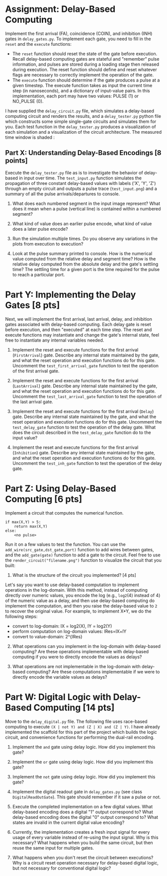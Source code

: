 # Assignment: Delay-Based Computing

Implement the first arrival (FA), coincidence (COIN), and inhibition (INH) gates in `delay_gates.py`. To implement each gate, you need to fill in the `reset` and the `execute` functions:

 - The `reset` function should reset the state of the gate before execution. Recall delay-based computing gates are stateful and "remember" pulse information, and pulses are stored during a loading stage then released during execution. The reset function should define and reset whatever flags are necessary to correctly implement the operation of the gate.
 - The `execute` function should determine if the gate produces a pulse at a given timestep. The execute function takes as input the current time step (in nanoseconds), and a dictionary of input-value pairs. In this implementation, each port may have two values: PULSE (1) or NO_PULSE (0).

I have supplied the `delay_circuit.py` file, which simulates a delay-based computing circuit and renders the results, and a `delay_tester.py` python file which constructs some simple single-gate circuits and simulates them for you. Each test function in the `delay_tester.py` produces a visualization of each simulation and a visualization of the circuit architecture. The measured time window is shaded :

## Part X: Understanding Delay-Based Encodings [8 points]

Execute the `delay_tester.py` file as is to investigate the behavior of delay-based in input over time. The `test_input.py` function simulates the propagation of three constant delay-based values with labels ('X', 'Y', 'Z') through an empty circuit and outputs a pulse trace (`test_input.png`) and a summary of all the pulse arrivals/departures to console.

1. What does each numbered segment in the input image represent? What does it mean when a pulse (vertical line) is contained within a numbered segment?

2. What kind of value does an earlier pulse encode, what kind of value does a later pulse encode?

3. Run the simulation multiple times. Do you observe any variations in the plots from execution to execution?

4. Look at the pulse summary printed to console. How is the numerical value computed from the relative delay and segment time? How is the relative delay computed from the absolute delay and the gate's settling time? The settling time for a given port is the time required for the pulse to reach a particular port. 

# Part Y: Implementing the Delay Gates [8 pts]

Next, we will implement the first arrival, last arrival, delay, and inhibition gates associated with delay-based computing. Each delay gate is reset before execution, and then "executed" at each time step. The reset and execute functions may instantiate and change the gate's internal state, feel free to instantiate any internal variables needed.

1. Implement the reset and execute functions for the first arrival (`FirstArrival`) gate. Describe any internal state maintained by the gate, and what the reset operation and execution functions do for this gate. Uncomment the `test_first_arrival_gate` function to test the operation of the first arrival gate. 


2. Implement the reset and execute functions for the first arrival (`LastArrival`) gate. Describe any internal state maintained by the gate, and what the reset operation and execution functions do for this gate. Uncomment the `test_last_arrival_gate` function to test the operation of the last arrival gate. 


3. Implement the reset and execute functions for the first arrival (`Delay`) gate. Describe any internal state maintained by the gate, and what the reset operation and execution functions do for this gate. Uncomment the `test_delay_gate` function to test the operation of the delay gate. What does the circuit described in the `test_delay_gate` function do to the input value? 


4. Implement the reset and execute functions for the first arrival (`Inhibition`) gate. Describe any internal state maintained by the gate, and what the reset operation and execution functions do for this gate. Uncomment the `test_inh_gate` function to test the operation of the delay gate. 

# Part Z: Using Delay-Based Computing [6 pts]

Implement a circuit that computes the numerical function.  

    if max(X,Y) > 5:
        return max(X,Y) 
    else: 
        <no pulse>

Run it on a few values to test the function. You can use the `add_wire(src_gate,dst_gate,port)` function to add wires between gates, and the `add_gate(gate)` function to add a gate to the circuit. Feel free to use the `render_circuit("filename.png")` function to visualize the circuit that you built:

1. What is the structure of the circuit you implemented? [4 pts]

Let's say you want to use delay-based computation to implement operations in the log-domain. With this method, instead of computing directly over numeric values, you encode the log (e.g., `log2`(4) instead of 4) of the numeric value as a delay, and then use delay-based computing do implement the computation, and then you raise the delay-based value to `2` to recover the original value. For example, to implement X*Y, we do the following steps:

- convert to log-domain: lX = log2(X), lY = log2(Y)
- perform computation on log-domain values: lRes=lX+lY
- convert to value-domain: 2^{lRes}

2. What operations can you implement in the log-domain with delay-based computing? Are these operations implementable with delay-based computing if you were to directly encode the values as delays?

3. What operations are not implementable in the log-domain with delay-based computing? Are these computations implementable if we were to directly encode the variable values as delays?


# Part W: Digital Logic with Delay-Based Computing [14 pts]

Move to the `delay_digital.py` file. The following file uses race-based computing to execute `(X | not Y) and (Z | X) and (Z | Y)`. I have already implemented the scaffold for this part of the project which builds the logic circuit, and convenience functions for performing the dual-rail encoding.

1. Implement the `and` gate using delay logic. How did you implement this gate?

2. Implement the `or` gate using delay logic. How did you implement this gate?

3. Implement the `not` gate using delay logic. How did you implement this gate?

4. Implement the digital readout gate in `delay_gates.py` (see class `DigitalReadOutGate`). This gate should remember if it saw a pulse or not.

5. Execute the completed implementation on a few digital values. What delay-based encoding does a digital "1" output correspond to? What delay-based encoding does the digital "0" output correspond to? What states are invalid in the current digital value encoding?
 
6. Currently, the implementation creates a fresh input signal for every usage of every variable instead of re-using the input signal. Why is this necessary? What happens when you build the same circuit, but then reuse the same input for multiple gates.

7. What happens when you don't reset the circuit between executions? Why is a circuit reset operation necessary for delay-based digital logic, but not necessary for conventional digital logic?



